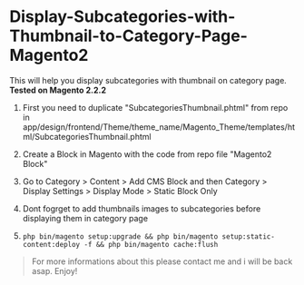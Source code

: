 # Display-Subcategories-with-Thumbnail-to-Category-Page-Magento2
This will help you display subcategories with thumbnail on category page. **Tested on Magento 2.2.2**

1. First you need to duplicate "SubcategoriesThumbnail.phtml" from repo in app/design/frontend/Theme/theme_name/Magento_Theme/templates/html/SubcategoriesThumbnail.phtml

2. Create a Block in Magento with the code from repo file "Magento2 Block"

3. Go to Category > Content > Add CMS Block and then Category > Display Settings > Display Mode > Static Block Only

4. Dont fogrget to add thumbnails images to subcategories before displaying them in category page

5. `php bin/magento setup:upgrade && php bin/magento setup:static-content:deploy -f && php bin/magento cache:flush`

> For more informations about this please contact me and i will be back asap. Enjoy!
   
